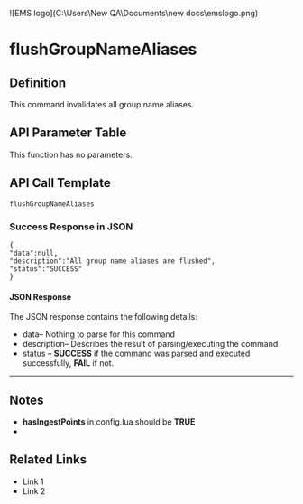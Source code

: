 ![EMS logo](C:\Users\New QA\Documents\new docs\emslogo.png)



# flushGroupNameAliases



## Definition

This command invalidates all group name aliases.





## API Parameter Table

This function has no parameters.



## API Call Template

``` 
flushGroupNameAliases
```



### Success Response in JSON

``` 
{
"data":null,
"description":"All group name aliases are flushed",
"status":"SUCCESS"
}
```



#### JSON Response

The JSON response contains the following details:

- data– Nothing to parse for this command
- description– Describes the result of parsing/executing the command
- status – **SUCCESS** if the command was parsed and executed successfully, **FAIL** if not.

------

## Notes

- **hasIngestPoints** in config.lua should be **TRUE**
- ​





## **Related Links**

- Link 1
- Link 2
